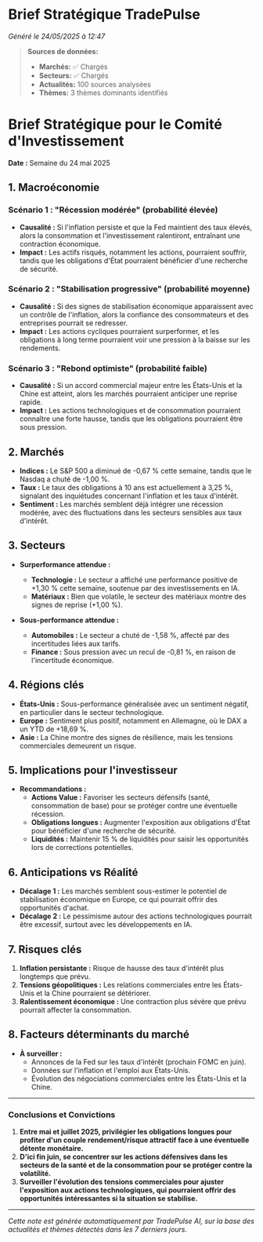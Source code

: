 # Brief Stratégique TradePulse

*Généré le 24/05/2025 à 12:47*

> **Sources de données:**
> - **Marchés:** ✅ Chargés
> - **Secteurs:** ✅ Chargés
> - **Actualités:** 100 sources analysées
> - **Thèmes:** 3 thèmes dominants identifiés

# Brief Stratégique pour le Comité d'Investissement

**Date :** Semaine du 24 mai 2025

## 1. Macroéconomie

### Scénario 1 : "Récession modérée" (probabilité élevée)
- **Causalité :** Si l'inflation persiste et que la Fed maintient des taux élevés, alors la consommation et l'investissement ralentiront, entraînant une contraction économique.
- **Impact :** Les actifs risqués, notamment les actions, pourraient souffrir, tandis que les obligations d'État pourraient bénéficier d'une recherche de sécurité.

### Scénario 2 : "Stabilisation progressive" (probabilité moyenne)
- **Causalité :** Si des signes de stabilisation économique apparaissent avec un contrôle de l'inflation, alors la confiance des consommateurs et des entreprises pourrait se redresser.
- **Impact :** Les actions cycliques pourraient surperformer, et les obligations à long terme pourraient voir une pression à la baisse sur les rendements.

### Scénario 3 : "Rebond optimiste" (probabilité faible)
- **Causalité :** Si un accord commercial majeur entre les États-Unis et la Chine est atteint, alors les marchés pourraient anticiper une reprise rapide.
- **Impact :** Les actions technologiques et de consommation pourraient connaître une forte hausse, tandis que les obligations pourraient être sous pression.

## 2. Marchés

- **Indices :** Le S&P 500 a diminué de -0,67 % cette semaine, tandis que le Nasdaq a chuté de -1,00 %.
- **Taux :** Le taux des obligations à 10 ans est actuellement à 3,25 %, signalant des inquiétudes concernant l'inflation et les taux d'intérêt.
- **Sentiment :** Les marchés semblent déjà intégrer une récession modérée, avec des fluctuations dans les secteurs sensibles aux taux d'intérêt.

## 3. Secteurs

- **Surperformance attendue :** 
  - **Technologie :** Le secteur a affiché une performance positive de +1,30 % cette semaine, soutenue par des investissements en IA.
  - **Matériaux :** Bien que volatile, le secteur des matériaux montre des signes de reprise (+1,00 %).
  
- **Sous-performance attendue :**
  - **Automobiles :** Le secteur a chuté de -1,58 %, affecté par des incertitudes liées aux tarifs.
  - **Finance :** Sous pression avec un recul de -0,81 %, en raison de l'incertitude économique.

## 4. Régions clés

- **États-Unis :** Sous-performance généralisée avec un sentiment négatif, en particulier dans le secteur technologique.
- **Europe :** Sentiment plus positif, notamment en Allemagne, où le DAX a un YTD de +18,69 %.
- **Asie :** La Chine montre des signes de résilience, mais les tensions commerciales demeurent un risque.

## 5. Implications pour l'investisseur

- **Recommandations :**
  - **Actions Value :** Favoriser les secteurs défensifs (santé, consommation de base) pour se protéger contre une éventuelle récession.
  - **Obligations longues :** Augmenter l'exposition aux obligations d'État pour bénéficier d'une recherche de sécurité.
  - **Liquidités :** Maintenir 15 % de liquidités pour saisir les opportunités lors de corrections potentielles.

## 6. Anticipations vs Réalité

- **Décalage 1 :** Les marchés semblent sous-estimer le potentiel de stabilisation économique en Europe, ce qui pourrait offrir des opportunités d'achat.
- **Décalage 2 :** Le pessimisme autour des actions technologiques pourrait être excessif, surtout avec les développements en IA.

## 7. Risques clés

1. **Inflation persistante :** Risque de hausse des taux d'intérêt plus longtemps que prévu.
2. **Tensions géopolitiques :** Les relations commerciales entre les États-Unis et la Chine pourraient se détériorer.
3. **Ralentissement économique :** Une contraction plus sévère que prévu pourrait affecter la consommation.

## 8. Facteurs déterminants du marché

- **À surveiller :** 
  - Annonces de la Fed sur les taux d'intérêt (prochain FOMC en juin).
  - Données sur l'inflation et l'emploi aux États-Unis.
  - Évolution des négociations commerciales entre les États-Unis et la Chine.

---

### Conclusions et Convictions

1. **Entre mai et juillet 2025, privilégier les obligations longues pour profiter d'un couple rendement/risque attractif face à une éventuelle détente monétaire.**
2. **D'ici fin juin, se concentrer sur les actions défensives dans les secteurs de la santé et de la consommation pour se protéger contre la volatilité.**
3. **Surveiller l'évolution des tensions commerciales pour ajuster l'exposition aux actions technologiques, qui pourraient offrir des opportunités intéressantes si la situation se stabilise.**

---

*Cette note est générée automatiquement par TradePulse AI, sur la base des actualités et thèmes détectés dans les 7 derniers jours.*
